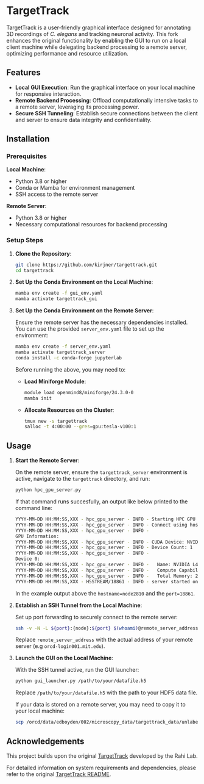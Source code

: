 # TargetTrack

TargetTrack is a user-friendly graphical interface designed for annotating 3D recordings of *C. elegans* and tracking neuronal activity. This fork enhances the original functionality by enabling the GUI to run on a local client machine while delegating backend processing to a remote server, optimizing performance and resource utilization.

## Features

- **Local GUI Execution**: Run the graphical interface on your local machine for responsive interaction.
- **Remote Backend Processing**: Offload computationally intensive tasks to a remote server, leveraging its processing power.
- **Secure SSH Tunneling**: Establish secure connections between the client and server to ensure data integrity and confidentiality.

## Installation

### Prerequisites

**Local Machine**:

- Python 3.8 or higher
- Conda or Mamba for environment management
- SSH access to the remote server

**Remote Server**:

- Python 3.8 or higher
- Necessary computational resources for backend processing

### Setup Steps

1. **Clone the Repository**:

   ```bash
   git clone https://github.com/kirjner/targettrack.git
   cd targettrack
   ```

2. **Set Up the Conda Environment on the Local Machine**:

   ```bash
   mamba env create -f gui_env.yaml
   mamba activate targettrack_gui
   ```

3. **Set Up the Conda Environment on the Remote Server**:

   Ensure the remote server has the necessary dependencies installed. You can use the provided `server_env.yaml` file to set up the environment:

   ```bash
   mamba env create -f server_env.yaml
   mamba activate targettrack_server
   conda install -c conda-forge jupyterlab
   ```

   Before running the above, you may need to:

   - **Load Miniforge Module**:

     ```bash
     module load openmind8/miniforge/24.3.0-0
     mamba init
     ```

   - **Allocate Resources on the Cluster**:

     ```bash
     tmux new -s targettrack
     salloc -t 4:00:00 --gres=gpu:tesla-v100:1
     ```

## Usage

1. **Start the Remote Server**:

   On the remote server, ensure the `targettrack_server` environment is active, navigate to the `targettrack` directory, and run:

   ```bash
   python hpc_gpu_server.py
   ```

   If that command runs succesfully, an output like below printed to the command line:
   ```bash
   YYYY-MM-DD HH:MM:SS,XXX - hpc_gpu_server - INFO - Starting HPC GPU server on 0.0.0.0:18861
   YYYY-MM-DD HH:MM:SS,XXX - hpc_gpu_server - INFO - Connect using hostname: node2810
   YYYY-MM-DD HH:MM:SS,XXX - hpc_gpu_server - INFO -
   GPU Information:
   YYYY-MM-DD HH:MM:SS,XXX - hpc_gpu_server - INFO - CUDA Device: NVIDIA L4
   YYYY-MM-DD HH:MM:SS,XXX - hpc_gpu_server - INFO - Device Count: 1
   YYYY-MM-DD HH:MM:SS,XXX - hpc_gpu_server - INFO -
   Device 0:
   YYYY-MM-DD HH:MM:SS,XXX - hpc_gpu_server - INFO -   Name: NVIDIA L4
   YYYY-MM-DD HH:MM:SS,XXX - hpc_gpu_server - INFO -   Compute Capability: 8.9
   YYYY-MM-DD HH:MM:SS,XXX - hpc_gpu_server - INFO -   Total Memory: 22478.3 MB
   YYYY-MM-DD HH:MM:SS,XXX - H5STREAM/18861 - INFO - server started on [0.0.0.0]:18861
   ```

   In the example output above the `hostname=node2810` and the `port=18861`. 

2. **Establish an SSH Tunnel from the Local Machine**:

   Set up port forwarding to securely connect to the remote server:

   ```bash
   ssh -v -N -L ${port}:{node}:${port} $(whoami)@remote_server_address
   ```

   Replace `remote_server_address` with the actual address of your remote server  (e.g `orcd-login001.mit.edu`).

3. **Launch the GUI on the Local Machine**:

   With the SSH tunnel active, run the GUI launcher:

   ```bash
   python gui_launcher.py /path/to/your/datafile.h5
   ```

   Replace `/path/to/your/datafile.h5` with the path to your HDF5 data file.

   If your data is stored on a remote server, you may need to copy it to your local machine:

   ```bash
   scp /orcd/data/edboyden/002/microscopy_data/targettrack_data/unlabeled_worm_head_example.h5 ~/om2/targettrack/data
   ```

## Acknowledgements

This project builds upon the original [TargetTrack](https://github.com/rahi-lab/targettrack) developed by the Rahi Lab.

For detailed information on system requirements and dependencies, please refer to the original [TargetTrack README](https://github.com/kirjner/targettrack/blob/main/TargetTrack%20README.md).
